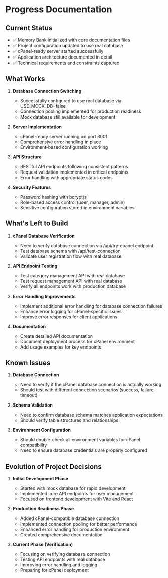 # Progress Documentation

## Current Status
- ✅ Memory Bank initialized with core documentation files
- ✅ Project configuration updated to use real database
- ✅ cPanel-ready server started successfully
- ✅ Application architecture documented in detail
- ✅ Technical requirements and constraints captured

## What Works
1. **Database Connection Switching**
   - Successfully configured to use real database via USE_MOCK_DB=false
   - Connection pooling implemented for production readiness
   - Mock database still available for development

2. **Server Implementation**
   - cPanel-ready server running on port 3001
   - Comprehensive error handling in place
   - Environment-based configuration working

3. **API Structure**
   - RESTful API endpoints following consistent patterns
   - Request validation implemented in critical endpoints
   - Error handling with appropriate status codes

4. **Security Features**
   - Password hashing with bcryptjs
   - Role-based access control (user, manager, admin)
   - Sensitive configuration stored in environment variables

## What's Left to Build
1. **cPanel Database Verification**
   - Need to verify database connection via /api/try-cpanel endpoint
   - Test database schema with /api/test-connection
   - Validate user registration flow with real database

2. **API Endpoint Testing**
   - Test category management API with real database
   - Test request management API with real database
   - Verify all endpoints work with production database

3. **Error Handling Improvements**
   - Implement additional error handling for database connection failures
   - Enhance error logging for cPanel-specific issues
   - Improve error responses for client applications

4. **Documentation**
   - Create detailed API documentation
   - Document deployment process for cPanel environment
   - Add usage examples for key endpoints

## Known Issues
1. **Database Connection**
   - Need to verify if the cPanel database connection is actually working
   - Should test with different connection scenarios (success, failure, timeout)

2. **Schema Validation**
   - Need to confirm database schema matches application expectations
   - Should verify table structures and relationships

3. **Environment Configuration**
   - Should double-check all environment variables for cPanel compatibility
   - Need to ensure database credentials are properly configured

## Evolution of Project Decisions
1. **Initial Development Phase**
   - Started with mock database for rapid development
   - Implemented core API endpoints for user management
   - Focused on frontend development with Vite and React

2. **Production Readiness Phase**
   - Added cPanel-compatible database connection
   - Implemented connection pooling for better performance
   - Enhanced error handling for production environment
   - Created comprehensive documentation

3. **Current Phase (Verification)**
   - Focusing on verifying database connection
   - Testing API endpoints with real database
   - Improving error handling and logging
   - Preparing for cPanel deployment
